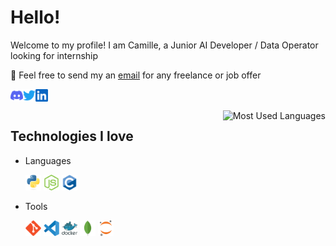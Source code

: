 # Hello!

Welcome to my profile! I am Camille, a Junior AI Developer / Data Operator looking for internship

💼 Feel free to send my an [email](mailto:camille.deneef@gmail.com) for any freelance or job offer

<a href="https://discordapp.com/users/161250081264107520">
  <img align="left" alt="Discord" width="20px" src="assets/icons/socials/discord.svg" />
</a>
<a href="https://twitter.com/kaaygu">
  <img align="left" alt="Twitter" width="20px" src="assets/icons/socials/twitter.svg" />
</a>
<a href="https://www.linkedin.com/in/camille-de-neef-60890a2b/">
  <img align="left" alt="LinkedIn" width="20px" src="assets/icons/socials/linkedin.svg" />
</a>
<br />
<br />

<img align="right" alt= "Most Used Languages" src="https://github-readme-stats.vercel.app/api/top-langs/?username=kaygu&layout=compact&hide=jupyter%20notebook" />

## Technologies I love

- Languages
  <div>

    <code><img height="25" alt="Python" src="assets/icons/py.svg"></code>
    <code><img height="25" alt="NodeJS" src="assets/icons/nodejs.svg"></code>
    <code><img height="25" alt="C" src="assets/icons/c.svg"></code>
  </div>
- Tools
  <div>

    <code><img height="25" alt="Git" src="assets/icons/git.svg"></code>
    <code><img height="25" alt="Visual Studio Code" src="assets/icons/vscode.svg"></code>
    <code><img height="25" alt="Docker" src="assets/icons/docker.svg"></code>
    <code><img height="25" alt="MongoDB" src="assets/icons/mongodb.svg"></code>
    <code><img height="25" alt="Jupyter" src="assets/icons/jupyter.svg"></code>
  </div>